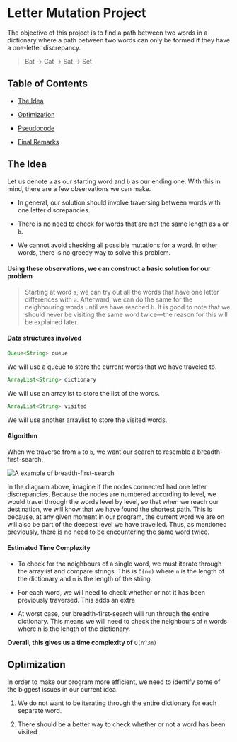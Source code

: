 
# Letter Mutation Project

 
The objective of this project is to find a path between two words in a dictionary where a path between two words can only be formed if they have a one-letter discrepancy.

> Bat -> Cat -> Sat -> Set

## Table of Contents

- [The Idea](#the-idea)

- [Optimization](#optimization)

- [Pseudocode](#pseudocode)

- [Final Remarks](#final-remarks)

## The Idea

Let us denote `a` as our starting word and `b` as our ending one. With this in mind, there are a few observations we can make. 

- In general, our solution should involve traversing between words with one letter discrepancies.

- There is no need to check for words that are not the same length as `a` or `b`.

- We cannot avoid checking all possible mutations for a word. In other words, there is no greedy way to solve this problem. 

#### Using these observations, we can construct a basic solution for our problem

> Starting at word `a`, we can try out all the words that have one letter differences with `a`. Afterward, we can do the same for the neighbouring words until we have reached `b`.  It is good to note that we should never be visiting the same word twice—the reason for this will be explained later.

#### Data structures involved
```Java 
Queue<String> queue
```   
We will use a queue to store the current words that we have traveled to.
 ```Java 
 ArrayList<String> dictionary
 ``` 
 We will use an arraylist to store the list of the words.
 

```Java 
ArrayList<String> visited
``` 
We will use another arraylist to store the visited words.


#### Algorithm 
When we traverse from `a` to `b`, we want our search to resemble a breadth-first-search.

![A example of breadth-first-search](https://upload.wikimedia.org/wikipedia/commons/thumb/3/33/Breadth-first-tree.svg/1200px-Breadth-first-tree.svg.png)

In the diagram above, imagine if the nodes connected had one letter discrepancies. Because the nodes are numbered according to level, we would travel through the words level by level, so that when we reach our destination, we will know that we have found the shortest path. This is because, at any given moment in our program, the current word we are on will also be part of the deepest level we have travelled. Thus, as mentioned previously, there is no need to be encountering the same word twice. 

#### Estimated Time Complexity
- To check for the neighbours of a single word, we must iterate through the arraylist and compare strings. This is `O(nm)` where `n` is the length of the dictionary and `m` is the length of the string.

- For each word, we will need to check whether or not it has been previously traversed. This adds an extra 

- At worst case, our breadth-first-search will run through the entire dictionary. This means we will need to check the neighbours of `n` words where n is the length of the dictionary.

**Overall, this gives us a time complexity of** `O(n^3m)`

## Optimization
In order to make our program more efficient, we need to identify some of the biggest issues in our current idea.

1. We do not want to be iterating through the entire dictionary for each separate word.

2. There should be a better way to check whether or not a word has been visited 








